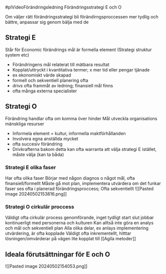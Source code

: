 #plVideoFörändringsledning
Förändringsstrategi E och O

Om väljer rätt förändringsstrategi bli förändirngsproccessen mer tydlig och bättre, anpassar sig genom bälja med de

## Strategi E
Står för Economic
förändrings mål är formella element (Strategi struktur system etc)
- Förändringens mål relaterat till mätbara resultat
- Kopplat/uttryckt i kvantitativa termer; x mer tid eller pengar tjänade
- ex ekonomiskt värde skapad
- formell och sekventiell planering ofta
- drivs ofta frammåt av ledning; finansiell mål finns
- ofta många externa specialister

## Strategi O
Förändring handlar ofta om komma över hinder
Mål utveckla organisations mänskliga resurser
- Informela element = kultur, informella maktförhållanden
- Involvera egna anställda mycket
- ofta succesiv förändring
- Drivkrafterna bakom detta kan ofta warranta att välja strategi E istället, måste välja (kan ta båda)


### Strategi E olika faser

Har ofta olika faser
Börjar med någon diagnos o något mål, ofta finansiell/formellt
Måste gå mot plan, implementera utvärdera om det funkar
faser ses ofta i planerad förändringsproccess; Ofta sekventiellt
![[Pasted image 20240502153816.png]]

### Strategi O cirkulär proccess
Väldigt ofta cirkulär process genomförande, inget tydligt start slut
jobbar kontinuerligt med personerna och kulturen
Kan alltså inte göra en analys och mål och sekventiell plan
Alla olika delar, ex anlays implementering utvärdering, är ofta kopplade
Väldigt ofta inkrementellt, hitttar lösningen/omvärderar på vägen
lite kopplat till [[Agila metoder]]

## Ideala förutsättningar för E och O
![[Pasted image 20240502154053.png]]

